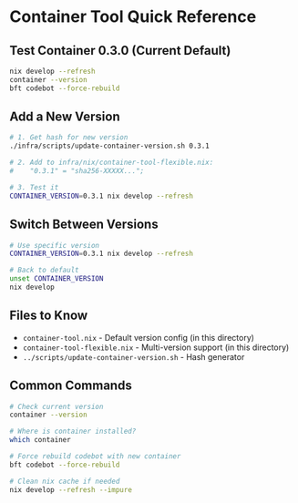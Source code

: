# Container Tool Quick Reference

## Test Container 0.3.0 (Current Default)

```bash
nix develop --refresh
container --version
bft codebot --force-rebuild
```

## Add a New Version

```bash
# 1. Get hash for new version
./infra/scripts/update-container-version.sh 0.3.1

# 2. Add to infra/nix/container-tool-flexible.nix:
#    "0.3.1" = "sha256-XXXXX...";

# 3. Test it
CONTAINER_VERSION=0.3.1 nix develop --refresh
```

## Switch Between Versions

```bash
# Use specific version
CONTAINER_VERSION=0.3.1 nix develop --refresh

# Back to default
unset CONTAINER_VERSION
nix develop
```

## Files to Know

- `container-tool.nix` - Default version config (in this directory)
- `container-tool-flexible.nix` - Multi-version support (in this directory)
- `../scripts/update-container-version.sh` - Hash generator

## Common Commands

```bash
# Check current version
container --version

# Where is container installed?
which container

# Force rebuild codebot with new container
bft codebot --force-rebuild

# Clean nix cache if needed
nix develop --refresh --impure
```
